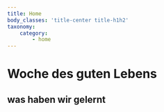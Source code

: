 ```yaml
---
title: Home
body_classes: 'title-center title-h1h2'
taxonomy:
    category:
        - home
---
```


# Woche des guten Lebens
## was haben wir gelernt
[]()